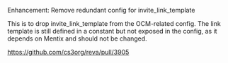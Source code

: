 Enhancement: Remove redundant config for invite_link_template

This is to drop invite_link_template from the OCM-related config.
The link template is still defined in a constant but not exposed
 in the config, as it depends on Mentix and should not be changed.

https://github.com/cs3org/reva/pull/3905
